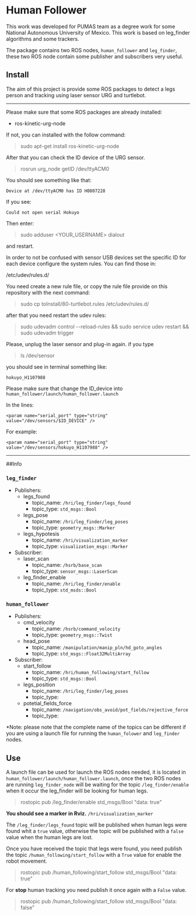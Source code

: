 # Human Follower

This work was developed for PUMAS team as a degree work for some National Autonomous University of Mexico. This work is based on leg_finder algorithms and some trackers.

The package contains two ROS nodes, `human_follower` and `leg_finder`, these two ROS node contain some publisher and subscribers very useful.


## Install

The aim of this project is provide some ROS packages to detect a legs person and tracking using laser sensor URG and turtlebot.

-------------------------------

Please make sure that some ROS packages are already installed:

- ros-kinetic-urg-node

If not, you can installed with the follow command: 

> sudo apt-get install ros-kinetic-urg-node

After that you can check the ID device of the URG sensor.

> rosrun urg_node getID /dev/ttyACM0

You should see something like that:

`Device at /dev/ttyACM0 has ID H0807228`

If you see:

`Could not open serial Hokuyo`

Then enter:

> sudo adduser <YOUR_USERNAME> dialout

and restart.

In order to not be confused with sensor USB devices set the specific ID for each device configure the system rules. You can find those in:

/etc/udev/rules.d/

You need create a new rule file, or copy the rule file provide on this repository with the next command:

> sudo cp toInstall/80-turtlebot.rules /etc/udev/rules.d/


after that you need restart the udev rules:

> sudo udevadm control --reload-rules && sudo service udev restart && sudo udevadm trigger


Please, unplug the laser sensor and plug-in again. if you type 

> ls /dev/sensor

you should see in terminal something like:

`hokuyo_H1107988`

Please make sure that change the ID_device into `human_follower/launch/human_follower.launch`

In the lines:

`<param name="serial_port" type="string" value="/dev/sensors/$ID_DEVICE" />`

For example:

`<param name="serial_port" type="string" value="/dev/sensors/hokuyo_H1107988" />`



------------------------------------

##Info

### `leg_finder`
 - Publishers:
	 - legs_found
		 - topic_name: `/hri/leg_finder/legs_found`
		 - topic_type: `std_msgs::Bool`
	 - legs_pose
		 - topic_name:  `/hri/leg_finder/leg_poses`
		 - topic_type:  `geometry_msgs::Marker`
	 - legs_hypotesis
		 - topic_name: `/hri/visualization_marker`
		 - topic_type:  `visualization_msgs::Marker`
 - Subscriber:
	 - laser_scan
		 - topic_name:  `/hsrb/base_scan`
		 - topic_type:   `sensor_msgs::LaserScan`
	 - leg_finder_enable
		 - topic_name: `/hri/leg_finder/enable`
		 - topic_type: `std_msds::Bool`


### `human_follower`
 - Publishers:
	 - cmd_velocity
		 - topic_name: `/hsrb/command_velocity`
		 - topic_type: `geometry_msgs::Twist`
	 - head_pose
		 - topic_name: `/manipulation/manip_pln/hd_goto_angles`
		 - topic_type:  `std_msgs::Float32MultiArray`
 - Subscriber:
	 - start_follow 
		 - topic_name: `/hri/human_following/start_follow`
		 - topic_type:  `std_msgs::Bool`
	 - legs_position
		 - topic_name: `/hri/leg_finder/leg_poses`
		 - topic_type: 
	 - potetial_fields_force
		 - topic_name: `/navigation/obs_avoid/pot_fields/rejective_force`
		 - topic_type:

*Note: please note that the complete name of the topics can be different if you are using a launch file for running the `human_folower` and `leg_finder` nodes. 

## Use
A launch file can be used for launch the ROS nodes needed, it is located in `human_follower/launch/human_follower.launch`, once the two ROS nodes are running `leg_finder_node` will be waiting for the topic `/leg_finder/enable` when it occur  the leg_finder will be looking for human legs. 

> rostopic pub /leg_finder/enable std_msgs/Bool "data: true" 


**You should see a marker in Rviz.**
`/hri/visualization_marker`


The `/leg_finder/legs_found` topic will be published when human legs were found whit a `true` value, otherwise the topic will be published with a `false` value when the human legs are lost.

Once you have received the topic that legs were found, you need publish the topic `/human_following/start_follow` with a `True` value for enable the robot movement. 

> rostopic pub /human_following/start_follow std_msgs/Bool "data: true" 

For **stop** human tracking you need publish it once again with a `False` value.

> rostopic pub /human_following/start_follow std_msgs/Bool "data: false" 
